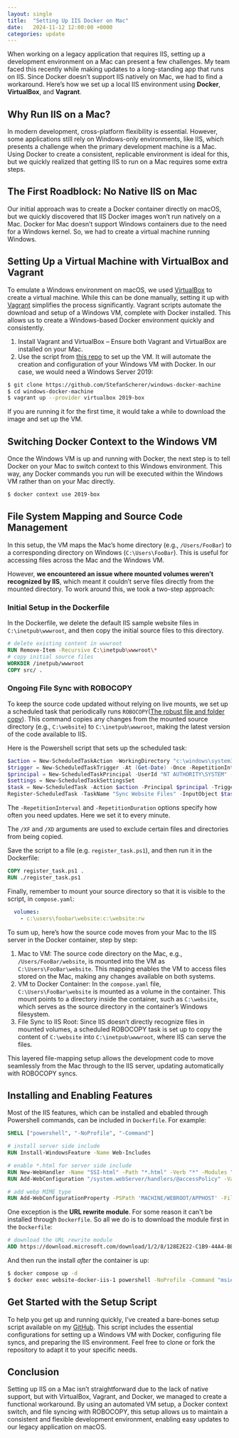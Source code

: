 ```yaml
---
layout: single
title:  "Setting Up IIS Docker on Mac"
date:   2024-11-12 12:00:00 +0000
categories: update
---
```

When working on a legacy application that requires IIS, setting up a development environment on a Mac can present a few challenges. My team faced this recently while making updates to a long-standing app that runs on IIS. Since Docker doesn’t support IIS natively on Mac, we had to find a workaround. Here’s how we set up a local IIS environment using **Docker**, **VirtualBox**, and **Vagrant**.

## Why Run IIS on a Mac?

In modern development, cross-platform flexibility is essential. However, some applications still rely on Windows-only environments, like IIS, which presents a challenge when the primary development machine is a Mac. Using Docker to create a consistent, replicable environment is ideal for this, but we quickly realized that getting IIS to run on a Mac requires some extra steps.

## The First Roadblock: No Native IIS on Mac

Our initial approach was to create a Docker container directly on macOS, but we quickly discovered that IIS Docker images won’t run natively on a Mac. Docker for Mac doesn’t support Windows containers due to the need for a Windows kernel. So, we had to create a virtual machine running Windows.

## Setting Up a Virtual Machine with VirtualBox and Vagrant

To emulate a Windows environment on macOS, we used [VirtualBox](https://www.virtualbox.org/) to create a virtual machine. While this can be done manually, setting it up with [Vagrant](https://www.vagrantup.com/) simplifies the process significantly. Vagrant scripts automate the download and setup of a Windows VM, complete with Docker installed. This allows us to create a Windows-based Docker environment quickly and consistently.

1.	Install Vagrant and VirtualBox – Ensure both Vagrant and VirtualBox are installed on your Mac. 
2.  Use the script from [this repo](https://github.com/StefanScherer/windows-docker-machine) to set up the VM. It will automate the creation and configuration of your Windows VM with Docker. In our case, we would need a Windows Server 2019:
```bash
$ git clone https://github.com/StefanScherer/windows-docker-machine
$ cd windows-docker-machine
$ vagrant up --provider virtualbox 2019-box
```

If you are running it for the first time, it would take a while to download the image and set up the VM.

## Switching Docker Context to the Windows VM

Once the Windows VM is up and running with Docker, the next step is to tell Docker on your Mac to switch context to this Windows environment. This way, any Docker commands you run will be executed within the Windows VM rather than on your Mac directly.
```bash
$ docker context use 2019-box
```

## File System Mapping and Source Code Management

In this setup, the VM maps the Mac’s home directory (e.g., `/Users/FooBar`) to a corresponding directory on Windows (`C:\Users\FooBar`). This is useful for accessing files across the Mac and the Windows VM.

However, **we encountered an issue where mounted volumes weren’t recognized by IIS**, which meant it couldn’t serve files directly from the mounted directory. To work around this, we took a two-step approach:

### Initial Setup in the Dockerfile

In the Dockerfile, we delete the default IIS sample website files in `C:\inetpub\wwwroot`, and then copy the initial source files to this directory.
```Dockerfile
# delete existing content in wwwroot
RUN Remove-Item -Recursive C:\inetpub\wwwroot\*
# copy initial source files
WORKDIR /inetpub/wwwroot
COPY src/ .
```

### Ongoing File Sync with ROBOCOPY

To keep the source code updated without relying on live mounts, we set up a scheduled task that periodically runs `ROBOCOPY`([The robust file and folder copy](https://ss64.com/nt/robocopy.html)). This command copies any changes from the mounted source directory (e.g., `C:\website`) to `C:\inetpub\wwwroot`, making the latest version of the code available to IIS.

Here is the Powershell script that sets up the scheduled task:
```powershell
$action = New-ScheduledTaskAction -WorkingDirectory "c:\windows\system32" -Execute "Robocopy.exe" -Argument "C:\WEBSITE C:\INETPUB\\WWWROOT /S /XF .DS_Store /XD .git"
$trigger = New-ScheduledTaskTrigger -At (Get-Date) -Once -RepetitionInterval (New-TimeSpan -Minutes 1) -RepetitionDuration (New-TimeSpan -Days 1) 
$principal = New-ScheduledTaskPrincipal -UserId "NT AUTHORITY\SYSTEM" -LogonType "ServiceAccount" -RunLevel Highest
$settings = New-ScheduledTaskSettingsSet
$task = New-ScheduledTask -Action $action -Principal $principal -Trigger $trigger 
Register-ScheduledTask -TaskName "Sync Website Files" -InputObject $task -Force
```
The `-RepetitionInterval` and `-RepetitionDuration` options specify how often you need updates. Here we set it to every minute.

The `/XF` and `/XD` arguments are used to exclude certain files and directories from being copied.

Save the script to a file (e.g. `register_task.ps1`), and then run it in the Dockerfile:
```Dockerfile
COPY register_task.ps1 .
RUN ./register_task.ps1
```

Finally, remember to mount your source directory so that it is visible to the script, in `compose.yaml`:
```yaml
  volumes:
    - c:\users\foobar\website:c:\website:rw
```

To sum up, here’s how the source code moves from your Mac to the IIS server in the Docker container, step by step:
1.	Mac to VM: The source code directory on the Mac, e.g., `/Users/FooBar/website`, is mounted into the VM as `C:\Users\FooBar\website`. This mapping enables the VM to access files stored on the Mac, making any changes available on both systems.
2.	VM to Docker Container: In the `compose.yaml` file, `C:\Users\FooBar\website` is mounted as a volume in the container. This mount points to a directory inside the container, such as `C:\website`, which serves as the source directory in the container’s Windows filesystem.
3.	File Sync to IIS Root: Since IIS doesn’t directly recognize files in mounted volumes, a scheduled ROBOCOPY task is set up to copy the content of `C:\website` into `C:\inetpub\wwwroot`, where IIS can serve the files.

This layered file-mapping setup allows the development code to move seamlessly from the Mac through to the IIS server, updating automatically with ROBOCOPY syncs.

## Installing and Enabling Features

Most of the IIS features, which can be installed and ebabled through Powershell commands, can be included in `Dockerfile`. For example:
```Dockerfile
SHELL ["powershell", "-NoProfile", "-Command"]

# install server side include
RUN Install-WindowsFeature -Name Web-Includes

# enable *.html for server side include
RUN New-WebHandler -Name "SSI-html" -Path "*.html" -Verb "*" -Modules "ServerSideIncludeModule" -ResourceType "File" -RequiredAccess "Script"
RUN Add-WebConfiguration "/system.webServer/handlers/@accessPolicy" -Value "Script"

# add webp MIME type
RUN Add-WebConfigurationProperty -PSPath 'MACHINE/WEBROOT/APPHOST' -Filter "system.webServer/staticContent" -Name "." -Value @{ fileExtension='.webp'; mimeType='image/webp' }
```

One exception is the **URL rewrite module**. For some reason it can't be installed through `Dockerfile`. So all we do is to download the module first in the `Dockerfile`:
```Dockerfile
# download the URL rewrite module
ADD https://download.microsoft.com/download/1/2/8/128E2E22-C1B9-44A4-BE2A-5859ED1D4592/rewrite_amd64_en-US.msi /install/rewrite_amd64.msi
```
And then run the install *after* the container is up:
```bash
$ docker compose up -d
$ docker exec website-docker-iis-1 powershell -NoProfile -Command "msiexec.exe /i C:\\install\\rewrite_amd64.msi /passive"
```

## Get Started with the Setup Script

To help you get up and running quickly, I’ve created a bare-bones setup script available on my [GitHub](https://github.com/ganyinghung/iis-docker-on-mac). This script includes the essential configurations for setting up a Windows VM with Docker, configuring file syncs, and preparing the IIS environment. Feel free to clone or fork the repository to adapt it to your specific needs.

## Conclusion

Setting up IIS on a Mac isn’t straightforward due to the lack of native support, but with VirtualBox, Vagrant, and Docker, we managed to create a functional workaround. By using an automated VM setup, a Docker context switch, and file syncing with ROBOCOPY, this setup allows us to maintain a consistent and flexible development environment, enabling easy updates to our legacy application on macOS.

